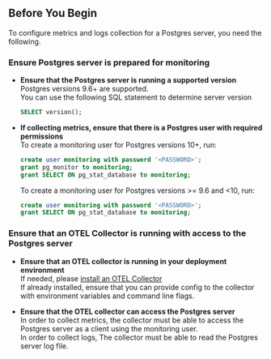 ## Before You Begin  

To configure metrics and logs collection for a Postgres server, you need the following.

### Ensure Postgres server is prepared for monitoring

- **Ensure that the Postgres server is running a supported version**  
  Postgres versions 9.6+ are supported.  
  You can use the following SQL statement to determine server version  
  ```SQL
  SELECT version();
  ```

- **If collecting metrics, ensure that there is a Postgres user with required permissions**  
  To create a monitoring user for Postgres versions 10+, run:  
  ```SQL
  create user monitoring with password '<PASSWORD>';
  grant pg_monitor to monitoring;
  grant SELECT ON pg_stat_database to monitoring;
  ```  
  
  To create a monitoring user for Postgres versions >= 9.6 and <10, run:  
  ```SQL
  create user monitoring with password '<PASSWORD>';
  grant SELECT ON pg_stat_database to monitoring;
  ```
    

### Ensure that an OTEL Collector is running with access to the Postgres server

- **Ensure that an OTEL collector is running in your deployment environment**  
  If needed, please [install an OTEL Collector](https://signoz.io/docs/tutorial/opentelemetry-binary-usage-in-virtual-machine/)  
  If already installed, ensure that you can provide config to the collector with environment variables and command line flags.  

- **Ensure that the OTEL collector can access the Postgres server**  
  In order to collect metrics, the collector must be able to access the Postgres server as a client using the monitoring user.  
  In order to collect logs, The collector must be able to read the Postgres server log file.
